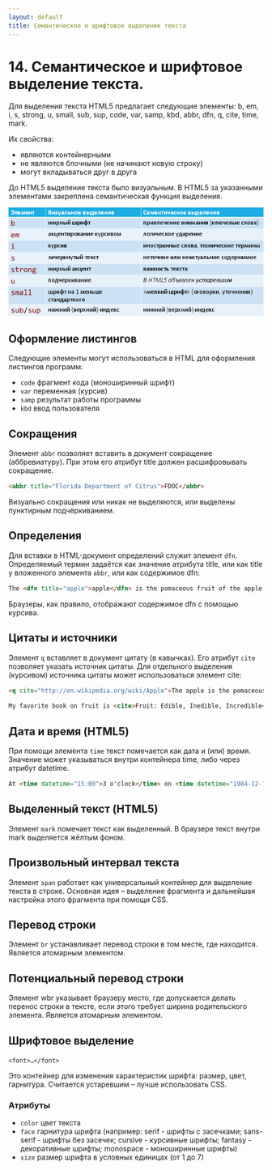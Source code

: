 ```yaml
---
layout: default
title: Семантическое и шрифтовое выделение текста
---
```


# 14. Семантическое и шрифтовое выделение текста.

Для выделения текста HTML5 предлагает следующие элементы: b, em, i, s, strong, u, small, sub, sup, code, var, samp, kbd, abbr, dfn, q, cite, time, mark.

Их свойства:

* являются контейнерными
* не являются блочными (не начинают новую строку)
* могут вкладываться друг в друга

До HTML5 выделение текста было визуальным. В HTML5 за указанными элементами закреплена семантическая функция выделения.

![](images/chrome_2017-05-26_15-10-35.png)

## Оформление листингов


Следующие элементы могут использоваться в HTML для оформления листингов программ:

* `code` фрагмент кода (моноширинный шрифт)
* `var` переменная (курсив)
* `samp` результат работы программы
* `kbd` ввод пользователя

## Сокращения

Элемент `abbr` позволяет вставить в документ сокращение (аббревиатуру). При этом его атрибут title должен расшифровывать сокращение.

```html
<abbr title="Florida Department of Citrus">FDOC</abbr>
```

Визуально сокращения или никак не выделяются, или выделены пунктирным подчёркиванием.

## Определения

Для вставки в HTML-документ определений служит элемент `dfn`. Определяемый термин задаётся как значение атрибута title, или как title у вложенного элемента `abbr`, или как содержимое dfn:

```html
The <dfn title="apple">apple</dfn> is the pomaceous fruit of the apple tree.
```

Браузеры, как правило, отображают содержимое dfn с помощью курсива.


## Цитаты и источники

Элемент `q` вставляет в документ цитату (в кавычках). Его атрибут `cite` позволяет указать источник цитаты. Для отдельного выделения (курсивом) источника цитаты может использоваться элемент cite:

```html
<q cite="http://en.wikipedia.org/wiki/Apple">The apple is the pomaceous fruit of the apple tree.</q>
```

```html
My favorite book on fruit is <cite>Fruit: Edible, Inedible, Incredible</cite>.
```

## Дата и время (HTML5)

При помощи элемента `time` текст помечается как дата и (или) время. Значение может указываться внутри контейнера time, либо через атрибут datetime.

```html
At <time datetime="15:00">3 o'clock</time> on <time datetime="1984-12-7">December 7th</time>.
```

## Выделенный текст (HTML5)

Элемент `mark` помечает текст как выделенный. В браузере текст внутри mark выделяется жёлтым фоном.

## Произвольный интервал текста

Элемент `span` работает как универсальный контейнер для выделение текста в строке. Основная идея – выделение фрагмента и дальнейшая настройка этого фрагмента при помощи CSS.

## Перевод строки

Элемент `br` устанавливает перевод строки в том месте, где находится. Является атомарным элементом.

## Потенциальный перевод строки

Элемент wbr указывает браузеру место, где допускается делать перенос строки в тексте, если этого требует ширина родительского элемента. Является атомарным элементом.

## Шрифтовое выделение

`<font>…</font>`

Это контейнер для изменения характеристик шрифта: размер, цвет, гарнитура. Считается устаревшим – лучше использовать CSS.

### Атрибуты

* `color` цвет текста
* `face` гарнитура шрифта (например: serif - шрифты с засечками; sans-serif - шрифты без засечек; cursive - курсивные шрифты; fantasy - декоративные шрифты; monospace - моноширинные шрифты)
* `size` размер шрифта в условных единицах (от 1 до 7)